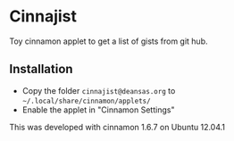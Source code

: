 Cinnajist
=========
Toy cinnamon applet to get a list of gists from git hub.

Installation
-------------
 * Copy the folder `cinnajist@deansas.org` to `~/.local/share/cinnamon/applets/`
 * Enable the applet in "Cinnamon Settings"

This was developed with cinnamon 1.6.7 on Ubuntu 12.04.1
